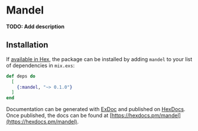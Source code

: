 # Mandel

**TODO: Add description**

## Installation

If [available in Hex](https://hex.pm/docs/publish), the package can be installed
by adding `mandel` to your list of dependencies in `mix.exs`:

```elixir
def deps do
  [
    {:mandel, "~> 0.1.0"}
  ]
end
```

Documentation can be generated with [ExDoc](https://github.com/elixir-lang/ex_doc)
and published on [HexDocs](https://hexdocs.pm). Once published, the docs can
be found at [https://hexdocs.pm/mandel](https://hexdocs.pm/mandel).

